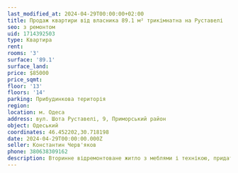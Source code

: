 ```yaml
---
last_modified_at: 2024-04-29T00:00:00+02:00
title: Продаж квартири від власника 89.1 м² трикімнатна на Руставелі
seo: з ремонтом
uid: 1714392503
type: Квартира
rent:
rooms: '3'
surface: '89.1'
surface_land:
price: $85000
price_sqmt:
floor: '13'
floors: '14'
parking: Прибудинкова територія
region:
location: м. Одеса
address: вул. Шота Руставелі, 9, Приморський район
object: Одеський
coordinates: 46.452202,30.718198
date: 2024-04-29T00:00:00.000Z
seller: Константин Черв'яков
phone: 380638309162
description: Вторинне відремонтоване житло з меблями і технікою, придатне і готове для проживання
---
```

